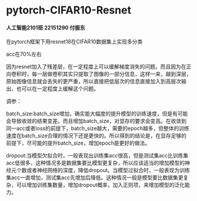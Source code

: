 # pytorch-CIFAR10-Resnet

#### 人工智能2101班 22151290 付振东

在pytorch框架下用resnet18在CIFAR10数据集上实现多分类

acc在70%左右

因为resnet加入了残差层，在一定程度上可以缓解梯度消失的问题。而且因为在正向卷积时，每一层做卷积其实只提取了图像的一部分信息，这样一来，越到深层，原始图像信息就会丢失的更严重，所以直接把低层次的信息直接加入到高层次输出，也可以在一定程度上缓解这个问题。

调参：

batch_size:batch_size增加，确实能大幅度的提升模型的训练速度，但是有可能会导致收敛的结果变差。而且增加batch_size，对显存的要求会变高。在收敛到同一acc或者loss的前提下，batch_size越大，需要的epoch越多，但整体的训练速度在batch_size合理的情况下还是更快的。所以得到的结论是，在显存足够的前提下，尽可能的提升batch_size，增加epoch是更好的做法。

dropout:当模型欠拟合时，一般表现出训练集acc很高，但是测试集acc比训练集acc低很多，这种情况多是数据集要比模型更复杂，所以应该适当的增加模型的神经元个数或者神经网络的深度，降低dropout。当模型过拟合时，一般表现为训练集acc一直增加，测试集acc先增加后降低。这种情况一般是模型要比数据集更复杂，可以增加训练集数量，增加dropout概率，加入正则项，来增加模型的泛化能力。

